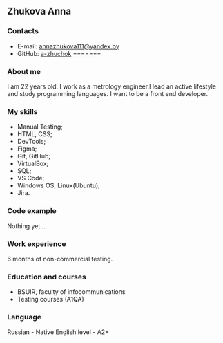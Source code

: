 ## Zhukova Anna
### Contacts
* E-mail: annazhukova111@yandex.by
* GitHub: [a-zhuchok](https://github.com/a-zhuchok)
=======
### About me
I am 22 years old. I work as a metrology engineer.I lead an active lifestyle and study programming languages. I want to be a front end developer.
### My skills
* Manual Testing;
* HTML, CSS;
* DevTools;
* Figma;
* Git, GitHub;
* VirtualBox;
* SQL;
* VS Code;
* Windows OS, Linux(Ubuntu);
* Jira.
### Code example
Nothing yet...
### Work experience
6 months of non-commercial testing.
### Education and courses
* BSUIR, faculty of infocommunications
* Testing courses (A1QA)
### Language
Russian - Native
English level - A2+
